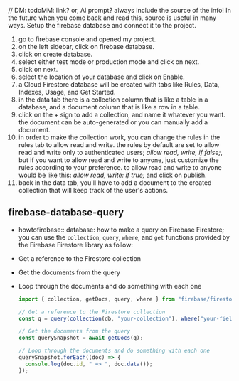 // DM: todoMM: link? or, AI prompt? always include the source of the info! In the future when you come back and read this, source is useful in many ways.
Setup the firebase database and connect it to the project.
  1. go to firebase console and opened my project.
  2. on the left sidebar, click on firebase database.
  3. click on create database.
  4. select either test mode or production mode and click on next.
  5. click on next.
  6. select the location of your database and click on Enable.
  7. a Cloud Firestore database will be created with tabs like Rules, Data, Indexes, Usage, and Get Started.
  8. in the data tab there is a collection column that is like a table in a database, and a document column that is like a row in a table.
  9. click on the + sign to add a collection, and name it whatever you want. the document can be auto-generated or you can manually add a document.
  10. in order to make the collection work, you can change the rules in the rules tab to allow read and write. the rules by default are set to allow read and write only to authenticated users; *allow read, write, if false;*, but if you want to allow read and write to anyone, just customize the rules according to your preference. to allow read and write to anyone would be like this: *allow read, write: if true;* and click on publish.
  11. back in the data tab, you'll have to add a document to the created collection that will keep track of the user's actions.


## firebase-database-query
* howtofirebase:: database: how to make a query on Firebase Firestore; you can use the `collection`, `query`, `where`, and `get` functions provided by the Firebase Firestore library as follow: 
- Get a reference to the Firestore collection
- Get the documents from the query
- Loop through the documents and do something with each one

  ```js
  import { collection, getDocs, query, where } from "firebase/firestore"; 

  // Get a reference to the Firestore collection
  const q = query(collection(db, "your-collection"), where("your-field", "==", "your-value"));

  // Get the documents from the query
  const querySnapshot = await getDocs(q);

  // Loop through the documents and do something with each one
  querySnapshot.forEach((doc) => {
    console.log(doc.id, " => ", doc.data());
  });
  ```


 